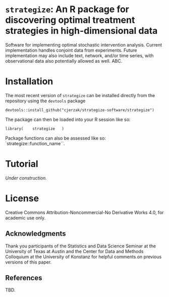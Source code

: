 # `strategize`: An R package for discovering optimal treatment strategies in high-dimensional data

Software for implementing optimal stochastic intervention analysis. Current implementation handles conjoint data from experiments. Future implementation may also include text, network, and/or time series, with observational data also potentially allowed as well. ABC.

# Installation
The most recent version of `strategize` can be installed directly from the repository using the `devtools` package
```
devtools::install_github("cjerzak/strategize-software/strategize")
```

The package can then be loaded into your R session like so: 
```
library(    strategize   )
```
Package functions can also be assessed like so: `strategize::function_name``. 

# Tutorial 
*Under construction.* 

# License
Creative Commons Attribution-Noncommercial-No Derivative Works 4.0, for academic use only.

## Acknowledgments
Thank you participants of the Statistics and Data Science Seminar at the University of Texas at Austin and the Center for Data and Methods Colloquium at the University of Konstanz for helpful comments on previous versions of this paper.

## References 
TBD.
